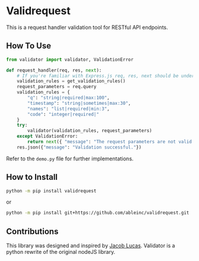 # Validrequest

This is a request handler validation tool for RESTful API endpoints.

## How To Use

```python
from validator import validator, ValidationError

def request_handler(req, res, next):
    # If you're familiar with Express.js req, res, next should be understood
    validation_rules = get_validation_rules()
    request_parameters = req.query
    validation_rules = {
        "q": "string|required|max:100",
        "timestamp": "string|sometimes|max:30",
        "names": "list|required|min:3",
        "code": "integer|required|"
    }
    try:
        validator(validation_rules, request_parameters)
    except ValidationError:
        return next({ "message": "The request parameters are not valid."})
    res.json({"message": "Validation successful."})
```
Refer to the ```demo.py``` file for further implementations.

## How to Install


```bash
python -m pip install validrequest
```
or

```bash
python -m pip install git+https://github.com/ableinc/validrequest.git
```

## Contributions

This library was designed and inspired by [Jacob Lucas](https://gitlab.com/Jlucas87). Validator is a python rewrite of the original nodeJS library.
